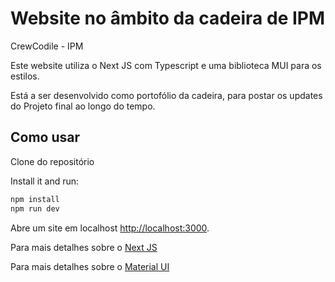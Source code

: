 # Website no âmbito da cadeira de IPM
CrewCodile - IPM

Este website utiliza o Next JS com Typescript e uma biblioteca MUI para os estilos.

Está a ser desenvolvido como portofólio da cadeira, para postar os updates do Projeto final ao longo do tempo.

## Como usar

Clone do repositório

Install it and run:

```bash
npm install
npm run dev
```

Abre um site em localhost [http://localhost:3000](http://localhost:3000).

Para mais detalhes sobre o [Next JS](https://nextjs.org/docs/getting-started/installation)

Para mais detalhes sobre o [Material UI](https://mui.com/material-ui/)

